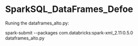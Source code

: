 # SparkSQL_DataFrames_Defoe


Runing the dataframes_alto.py:


  spark-submit --packages com.databricks:spark-xml_2.11:0.5.0 dataframes_alto.py
